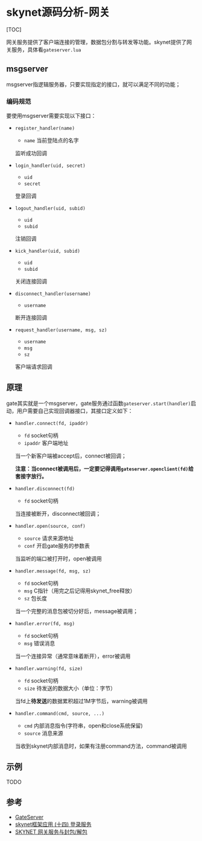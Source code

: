 # skynet源码分析-网关

[TOC]



网关服务提供了客户端连接的管理，数据包分割与转发等功能。skynet提供了网关服务，具体看`gateserver.lua`

## msgserver

msgserver指逻辑服务器，只要实现指定的接口，就可以满足不同的功能；

### 编码规范

要使用msgserver需要实现以下接口：

- `register_handler(name)`

  - `name` 当前登陆点的名字

  监听成功回调

- `login_handler(uid, secret)`

  - `uid`
  - `secret`

  登录回调

- `logout_handler(uid, subid)`

  - `uid`
  - `subid`

  注销回调

- `kick_handler(uid, subid)`

  - `uid`
  - `subid`

  关闭连接回调

- `disconnect_handler(username)`

  - `username`

  断开连接回调

- `request_handler(username, msg, sz)`

  - `username`
  - `msg`
  - `sz`

  客户端请求回调



## 原理

gate其实就是一个msgserver，gate服务通过函数`gateserver.start(handler)`启动，用户需要自己实现回调器接口，其接口定义如下：

- `handler.connect(fd, ipaddr)`

  - `fd`        socket句柄
  - `ipaddr` 客户端地址

  当一个新客户端被accept后，connect被回调；

  **注意：当connect被调用后，一定要记得调用`gateserver.openclient(fd)`给套接字放行。**

- `handler.disconnect(fd)`

  - `fd` socket句柄

  当连接被断开，disconnect被回调；

- `handler.open(source, conf)`

  - `source` 请求来源地址
  - `conf`     开启gate服务的参数表

  当监听的端口被打开时，open被调用

- `handler.message(fd, msg, sz)`

  - `fd`   socket句柄
  - `msg` C指针（用完之后记得用skynet_free释放）
  - `sz` 包长度

  当一个完整的消息包被切分好后，message被调用；

- `handler.error(fd, msg)`

  - `fd`   socket句柄
  - `msg` 错误消息

  当一个连接异常（通常意味着断开），error被调用

- `handler.warning(fd, size)`

  - `fd`     socket句柄
  - `size` 待发送的数据大小（单位：字节）

  当fd上**待发送**的数据累积超过1M字节后，warning被调用

- `handler.command(cmd, source, ...)`

  - `cmd`      内部消息指令(字符串，open和close系统保留)
  - `source` 消息来源

  当收到skynet内部消息时，如果有注册command方法，command被调用



## 示例

TODO



## 参考

- [GateServer](https://github.com/cloudwu/skynet/wiki/GateServer)
- [skynet框架应用 (十四) 登录服务](https://blog.csdn.net/qq769651718/article/details/79435251)
- [SKYNET 网关服务与封包/解包](https://www.freesion.com/article/4940552218/)

